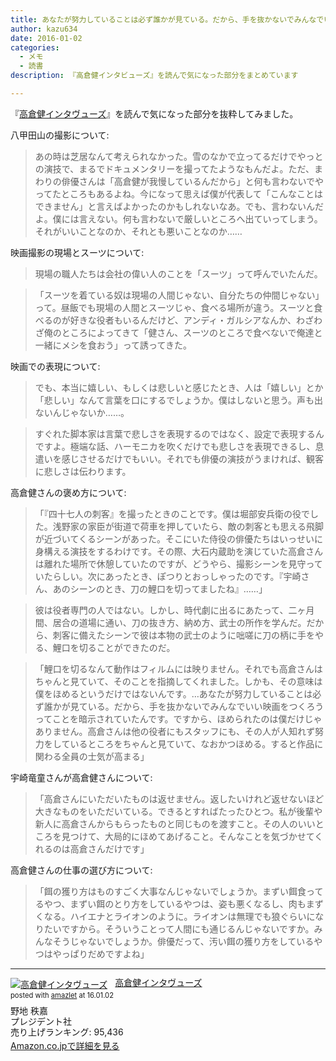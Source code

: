 ```yaml
---
title: あなたが努力していることは必ず誰かが見ている。だから、手を抜かないでみんなでいい映画をつくろう
author: kazu634
date: 2016-01-02
categories:
  - メモ
  - 読書
description: 『高倉健インタビューズ』を読んで気になった部分をまとめています

---
```

『<a href="https://www.amazon.co.jp/exec/obidos/ASIN/4833420171/simsnes-22/ref=nosim/" onclick="__gaTracker('send', 'event', 'outbound-article', 'https://www.amazon.co.jp/exec/obidos/ASIN/4833420171/simsnes-22/ref=nosim/', '高倉健インタヴューズ');" name="amazletlink" target="_blank">高倉健インタヴューズ</a>』を読んで気になった部分を抜粋してみました。

八甲田山の撮影について:

> あの時は芝居なんて考えられなかった。雪のなかで立ってるだけでやっとの演技で、まるでドキュメンタリーを撮ってたようなもんだよ。ただ、まわりの俳優さんは「高倉健が我慢しているんだから」と何も言わないでやってたところもあるよね。今になって思えば僕が代表して「こんなことはできません」と言えばよかったのかもしれないなあ。でも、言わないんだよ。僕には言えない。何も言わないで厳しいところへ出ていってしまう。それがいいことなのか、それとも悪いことなのか……

映画撮影の現場とスーツについて:

> 現場の職人たちは会社の偉い人のことを「スーツ」って呼んでいたんだ。

> 「スーツを着ている奴は現場の人間じゃない、自分たちの仲間じゃない」って。昼飯でも現場の人間とスーツじゃ、食べる場所が違う。スーツと食べるのが好きな役者もいるんだけど、アンディ・ガルシアなんか、わざわざ俺のところによってきて「健さん、スーツのところで食べないで俺達と一緒にメシを食おう」って誘ってきた。

映画での表現について:

> でも、本当に嬉しい、もしくは悲しいと感じたとき、人は「嬉しい」とか「悲しい」なんて言葉を口にするでしょうか。僕はしないと思う。声も出ないんじゃないか……。

> すぐれた脚本家は言葉で悲しさを表現するのではなく、設定で表現するんですよ。極端な話、ハーモニカを吹くだけでも悲しさを表現できるし、息遣いを感じさせるだけでもいい。それでも俳優の演技がうまければ、観客に悲しさは伝わります。

高倉健さんの褒め方について:

> 「『四十七人の刺客』を撮ったときのことです。僕は堀部安兵衛の役でした。浅野家の家臣が街道で荷車を押していたら、敵の刺客とも思える飛脚が近づいてくるシーンがあった。そこにいた侍役の俳優たちはいっせいに身構える演技をするわけです。その際、大石内蔵助を演じていた高倉さんは離れた場所で休憩していたのですが、どうやら、撮影シーンを見守っていたらしい。次にあったとき、ぽつりとおっしゃったのです。『宇崎さん、あのシーンのとき、刀の鯉口を切ってましたね』……」

> 彼は役者専門の人ではない。しかし、時代劇に出るにあたって、二ヶ月間、居合の道場に通い、刀の抜き方、納め方、武士の所作を学んだ。だから、刺客に備えたシーンで彼は本物の武士のように咄嗟に刀の柄に手をやる、鯉口を切ることができたのだ。

> 「鯉口を切るなんて動作はフィルムには映りません。それでも高倉さんはちゃんと見ていて、そのことを指摘してくれました。しかも、その意味は僕をほめるというだけではないんです。…あなたが努力していることは必ず誰かが見ている。だから、手を抜かないでみんなでいい映画をつくろうってことを暗示されていたんです。ですから、ほめられたのは僕だけじゃありません。高倉さんは他の役者にもスタッフにも、その人が人知れず努力をしているところをちゃんと見ていて、なおかつほめる。すると作品に関わる全員の士気が高まる」

宇崎竜童さんが高倉健さんについて:

> 「高倉さんにいただいたものは返せません。返したいけれど返せないほど大きなものをいただいている。できるとすればたったひとつ。私が後輩や新人に高倉さんからもらったものと同じものを渡すこと。その人のいいところを見つけて、大局的にほめてあげること。そんなことを気づかせてくれるのは高倉さんだけです」

高倉健さんの仕事の選び方について:

> 「餌の獲り方はものすごく大事なんじゃないでしょうか。まずい餌食ってるやつ、まずい餌のとり方をしているやつは、姿も悪くなるし、肉もまずくなる。ハイエナとライオンのように。ライオンは無理でも狼ぐらいになりたいですから。そういうことって人間にも通じるんじゃないですか。みんなそうじゃないでしょうか。俳優だって、汚い餌の獲り方をしているやつはやっぱりだめですよね」

----

<div class="amazlet-box" style="margin-bottom:0px;">
<div class="amazlet-image" style="float:left;margin:0px 12px 1px 0px;">
<a href="https://www.amazon.co.jp/exec/obidos/ASIN/4833420171/simsnes-22/ref=nosim/" onclick="__gaTracker('send', 'event', 'outbound-article', 'https://www.amazon.co.jp/exec/obidos/ASIN/4833420171/simsnes-22/ref=nosim/', '');" name="amazletlink" target="_blank"><img src="https://images-na.ssl-images-amazon.com/images/I/41J%2BBkkgX9L._SL160_.jpg" alt="高倉健インタヴューズ" style="border: none;" /></a>
</div>

<div class="amazlet-info" style="line-height:120%; margin-bottom: 10px">
<div class="amazlet-name" style="margin-bottom:10px;line-height:120%">
<a href="https://www.amazon.co.jp/exec/obidos/ASIN/4833420171/simsnes-22/ref=nosim/" onclick="__gaTracker('send', 'event', 'outbound-article', 'https://www.amazon.co.jp/exec/obidos/ASIN/4833420171/simsnes-22/ref=nosim/', '高倉健インタヴューズ');" name="amazletlink" target="_blank">高倉健インタヴューズ</a>

<div class="amazlet-powered-date" style="font-size:80%;margin-top:5px;line-height:120%">
        posted with <a href="http://www.amazlet.com/" onclick="__gaTracker('send', 'event', 'outbound-article', 'http://www.amazlet.com/', 'amazlet');" title="amazlet" target="_blank">amazlet</a> at 16.01.02
</div>
</div>

<div class="amazlet-detail">
      野地 秩嘉 <br />プレジデント社 <br />売り上げランキング: 95,436
</div>

<div class="amazlet-sub-info" style="float: left;">
<div class="amazlet-link" style="margin-top: 5px">
<a href="https://www.amazon.co.jp/exec/obidos/ASIN/4833420171/simsnes-22/ref=nosim/" onclick="__gaTracker('send', 'event', 'outbound-article', 'https://www.amazon.co.jp/exec/obidos/ASIN/4833420171/simsnes-22/ref=nosim/', 'Amazon.co.jpで詳細を見る');" name="amazletlink" target="_blank">Amazon.co.jpで詳細を見る</a>
</div>
</div>
</div>

<div class="amazlet-footer" style="clear: left">
</div>
</div>
